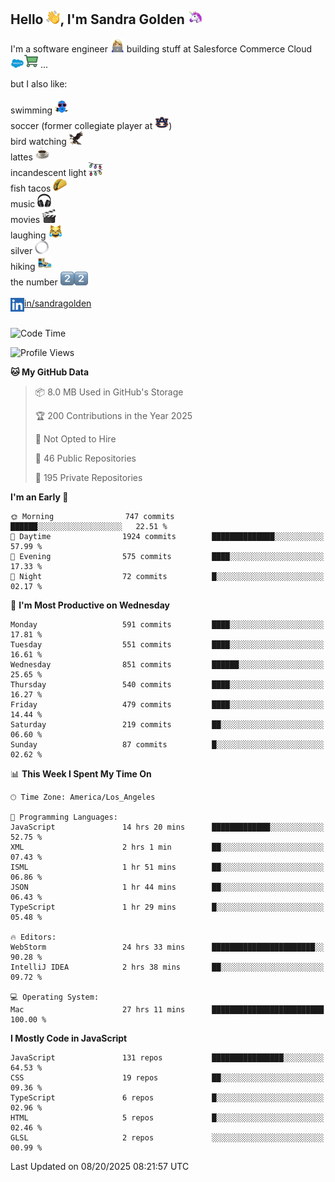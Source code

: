 ## Hello <img src="./static/emoji/wave.png" width="22" />, I'm Sandra Golden <img src="./static/emoji/unicorn-face.png" width="22" />

I'm a software engineer <img src="./static/emoji/female-technologist.png" width="22" /> building stuff at Salesforce Commerce Cloud <img src="./static/emoji/salesforce.png" width="22" /><img src="./static/emoji/commerce-cloud.png" width="22" />&nbsp;...

but I also like:<br/><br/>
swimming <img alt="swimming" src="./static/emoji/keep-swimming.png" width="22" /><br/>
soccer  (former collegiate player at <img src="./static/emoji/auburn.png" width="22" />)<br/>
bird watching <img src="./static/emoji/eagle.png" width="22" /><br/>
lattes <img src="./static/emoji/coffee.png" width="22" /><br/>
incandescent light <img src="./static/emoji/lights.png" width="22" /><br/>
fish tacos <img src="./static/emoji/taco.png" width="22" /><br/>
music <img src="./static/emoji/headphones.png" width="22" /><br/>
movies <img src="./static/emoji/movie-clapper.png" width="22" /><br/>
laughing <img src="./static/emoji/joy-cat.png" width="22" /><br/>
silver <img src="./static/emoji/silver-hoop.png" width="22" /><br/>
hiking <img src="./static/emoji/hiker.png" width="22" /><br/>
the number <img src="./static/emoji/two.png" width="22" /><img src="./static/emoji/two.png" width="22" />
<br/><br/>
<img align="left" alt="Sandra Golden | LinkedIn" width="22px" src="./static/emoji/linkedin.png" /> <a href="https://www.linkedin.com/in/sandragolden/">in/sandragolden</a>
<br/><br/>
<!--START_SECTION:waka-->
![Code Time](http://img.shields.io/badge/Code%20Time-1%2C290%20hrs%2014%20mins-blue)

![Profile Views](http://img.shields.io/badge/Profile%20Views-0-blue)

**🐱 My GitHub Data** 

> 📦 8.0 MB Used in GitHub's Storage 
 > 
> 🏆 200 Contributions in the Year 2025
 > 
> 🚫 Not Opted to Hire
 > 
> 📜 46 Public Repositories 
 > 
> 🔑 195 Private Repositories 
 > 
**I'm an Early 🐤** 

```text
🌞 Morning                747 commits         ██████░░░░░░░░░░░░░░░░░░░   22.51 % 
🌆 Daytime                1924 commits        ██████████████░░░░░░░░░░░   57.99 % 
🌃 Evening                575 commits         ████░░░░░░░░░░░░░░░░░░░░░   17.33 % 
🌙 Night                  72 commits          █░░░░░░░░░░░░░░░░░░░░░░░░   02.17 % 
```
📅 **I'm Most Productive on Wednesday** 

```text
Monday                   591 commits         ████░░░░░░░░░░░░░░░░░░░░░   17.81 % 
Tuesday                  551 commits         ████░░░░░░░░░░░░░░░░░░░░░   16.61 % 
Wednesday                851 commits         ██████░░░░░░░░░░░░░░░░░░░   25.65 % 
Thursday                 540 commits         ████░░░░░░░░░░░░░░░░░░░░░   16.27 % 
Friday                   479 commits         ████░░░░░░░░░░░░░░░░░░░░░   14.44 % 
Saturday                 219 commits         ██░░░░░░░░░░░░░░░░░░░░░░░   06.60 % 
Sunday                   87 commits          █░░░░░░░░░░░░░░░░░░░░░░░░   02.62 % 
```


📊 **This Week I Spent My Time On** 

```text
🕑︎ Time Zone: America/Los_Angeles

💬 Programming Languages: 
JavaScript               14 hrs 20 mins      █████████████░░░░░░░░░░░░   52.75 % 
XML                      2 hrs 1 min         ██░░░░░░░░░░░░░░░░░░░░░░░   07.43 % 
ISML                     1 hr 51 mins        ██░░░░░░░░░░░░░░░░░░░░░░░   06.86 % 
JSON                     1 hr 44 mins        ██░░░░░░░░░░░░░░░░░░░░░░░   06.43 % 
TypeScript               1 hr 29 mins        █░░░░░░░░░░░░░░░░░░░░░░░░   05.48 % 

🔥 Editors: 
WebStorm                 24 hrs 33 mins      ███████████████████████░░   90.28 % 
IntelliJ IDEA            2 hrs 38 mins       ██░░░░░░░░░░░░░░░░░░░░░░░   09.72 % 

💻 Operating System: 
Mac                      27 hrs 11 mins      █████████████████████████   100.00 % 
```

**I Mostly Code in JavaScript** 

```text
JavaScript               131 repos           ████████████████░░░░░░░░░   64.53 % 
CSS                      19 repos            ██░░░░░░░░░░░░░░░░░░░░░░░   09.36 % 
TypeScript               6 repos             █░░░░░░░░░░░░░░░░░░░░░░░░   02.96 % 
HTML                     5 repos             █░░░░░░░░░░░░░░░░░░░░░░░░   02.46 % 
GLSL                     2 repos             ░░░░░░░░░░░░░░░░░░░░░░░░░   00.99 % 
```




 Last Updated on 08/20/2025 08:21:57 UTC
<!--END_SECTION:waka-->
